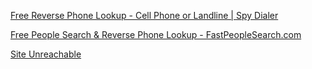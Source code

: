 [Free Reverse Phone Lookup - Cell Phone or Landline | Spy Dialer](https://www.spydialer.com/)

[Free People Search & Reverse Phone Lookup - FastPeopleSearch.com](https://www.fastpeoplesearch.com/)

[Site Unreachable](https://www.numlookup.com/)










